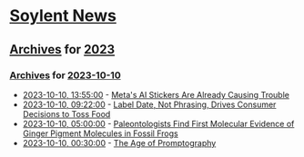 # [Soylent News](../../../README.md)

## [Archives](../../index.md) for [2023](../index.md)

### [Archives](../../index.md) for [2023-10-10](index.md)

* [2023-10-10, 13:55:00](https://soylentnews.org/article.pl?sid=23/10/09/0240211&from=rss) - [Meta's AI Stickers Are Already Causing Trouble](https://soylentnews.org/article.pl?sid=23/10/09/0240211&from=rss)
* [2023-10-10, 09:22:00](https://soylentnews.org/article.pl?sid=23/10/09/0242231&from=rss) - [Label Date, Not Phrasing, Drives Consumer Decisions to Toss Food](https://soylentnews.org/article.pl?sid=23/10/09/0242231&from=rss)
* [2023-10-10, 05:00:00](https://soylentnews.org/article.pl?sid=23/10/09/0254201&from=rss) - [Paleontologists Find First Molecular Evidence of Ginger Pigment Molecules in Fossil Frogs](https://soylentnews.org/article.pl?sid=23/10/09/0254201&from=rss)
* [2023-10-10, 00:30:00](https://soylentnews.org/article.pl?sid=23/10/08/2314200&from=rss) - [The Age of Promptography](https://soylentnews.org/article.pl?sid=23/10/08/2314200&from=rss)
